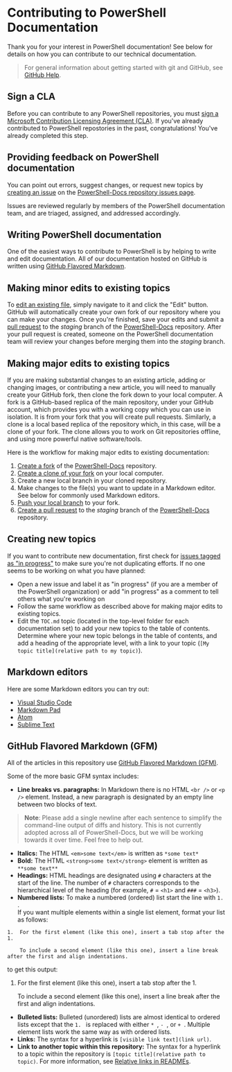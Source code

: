 # Contributing to PowerShell Documentation

Thank you for your interest in PowerShell documentation! See below for details on how you can contribute to our technical documentation.

>For general information about getting started with git and GitHub, see [GitHub Help](https://help.github.com/). 

## Sign a CLA

Before you can contribute to any PowerShell repositories, you must [sign a Microsoft Contribution Licensing Agreement (CLA)](https://cla.microsoft.com/). 
If you've already contributed to PowerShell repostories in the past, congratulations! You've already completed this step.

## Providing feedback on PowerShell documentation

You can point out errors, suggest changes, or request new topics by [creating an issue](https://help.github.com/articles/creating-an-issue/) on the 
[PowerShell-Docs repository issues page](https://github.com/PowerShell/PowerShell-Docs/issues).

Issues are reviewed regularly by members of the PowerShell documentation team, and are triaged, assigned, and addressed accordingly.

## Writing PowerShell documentation

One of the easiest ways to contribute to PowerShell is by helping to write and edit documentation. 
All of our documentation hosted on GitHub is written using [GitHub Flavored Markdown](https://help.github.com/articles/github-flavored-markdown/).

## Making minor edits to existing topics

To [edit an existing file](https://help.github.com/articles/editing-files-in-another-user-s-repository/), simply navigate to it and click the "Edit" button. 
GitHub will automatically create your own fork of our repository where you can make your changes. 
Once you're finished, save your edits and submit a [pull request](https://help.github.com/articles/creating-a-pull-request/) to the *staging* branch of 
the [PowerShell-Docs](https://github.com/PowerShell/PowerShell-Docs) repository. 
After your pull request is created, someone on the PowerShell documentation team will review your changes before merging them into the *staging* branch.

## Making major edits to existing topics

If you are making substantial changes to an existing article, adding or changing images, or contributing a new article, you will need to manually create your GitHub fork, 
then clone the fork down to your local computer. A fork is a GitHub-based replica of the main repository, under your GitHub account, which provides you with a working copy which you can use 
in isolation. It is from your fork that you will create pull requests. Similarly, a clone is a local based replica of the repository which, in this case, will be a clone of your fork. 
The clone allows you to work on Git repositories offline, and using more powerful native software/tools.

Here is the workflow for making major edits to existing documentation:

1. [Create a fork](https://help.github.com/articles/fork-a-repo/) of the [PowerShell-Docs](https://github.com/PowerShell/PowerShell-Docs) repository.
2. [Create a clone of your fork](https://help.github.com/articles/cloning-a-repository/) on your local computer.
3. Create a new local branch in your cloned repository.
4. Make changes to the file(s) you want to update in a Markdown editor. See below for commonly used Markdown editors.
5. [Push your local branch](https://help.github.com/articles/pushing-to-a-remote/) to your fork.
6. [Create a pull request](https://help.github.com/articles/creating-a-pull-request/) to the *staging* branch of the [PowerShell-Docs](https://github.com/PowerShell/PowerShell-Docs) repository.

## Creating new topics

If you want to contribute new documentation, first check for [issues tagged as "in progress"](https://github.com/PowerShell/PowerShell-Docs/labels/in%20progress) to make sure you're not 
duplicating efforts.
If no one seems to be working on what you have planned:

* Open a new issue and label it as "in progress" (if you are a member of the PowerShell organization) or add "in progress" as a comment to tell others what you're working on
* Follow the same workflow as described above for making major edits to existing topics.
* Edit the `TOC.md` topic (located in the top-level folder for each documentation set) to add your new topics to the table of contents. Determine where your new topic belongs in the table of contents, and add a heading of the appropriate level, with a link
    to your topic (`[My topic title](relative path to my topic)`).

## Markdown editors

Here are some Markdown editors you can try out:

* [Visual Studio Code](https://code.visualstudio.com)
* [Markdown Pad](http://markdownpad.com/)
* [Atom](https://atom.io/)
* [Sublime Text](http://www.sublimetext.com/)


## GitHub Flavored Markdown (GFM)

All of the articles in this repository use [GitHub Flavored Markdown (GFM)](https://help.github.com/articles/github-flavored-markdown/).

Some of the more basic GFM syntax includes:

* **Line breaks vs. paragraphs:** In Markdown there is no HTML `<br />` or `<p />` element. 
Instead, a new paragraph is designated by an empty line between two blocks of text.

> **Note**: Please add a single newline after each sentence to simplify the command-line output of diffs and history.
This is not currently adopted across all of PowerShell-Docs, but we will be working towards it over time. Feel free to help out. 

* **Italics:** The HTML `<em>some text</em>` is written as `*some text*`
* **Bold:** The HTML `<strong>some text</strong>` element is written as `**some text**`
* **Headings:** HTML headings are designated using `#` characters at the start of the line. 
The number of `#` characters corresponds to the hierarchical level of the heading (for example, `#` = `<h1>` and `###` = ```<h3>```).
* **Numbered lists:** To make a numbered (ordered) list start the line with `1. `.  
If you want multiple elements within a single list element, format your list as follows:
```        
1.  For the first element (like this one), insert a tab stop after the 1. 

    To include a second element (like this one), insert a line break after the first and align indentations.
```
to get this output:

1.  For the first element (like this one), insert a tab stop after the 1. 

    To include a second element (like this one), insert a line break after the first and align indentations.

* **Bulleted lists:** Bulleted (unordered) lists are almost identical to ordered lists except that the `1. ` is replaced with either `* `, `- `, or `+ `. 
Multiple element lists work the same way as with ordered lists.
* **Links:** The syntax for a hyperlink is `[visible link text](link url)`.
* **Link to another topic within this repository:** The syntax for a hyperlink to a topic within the 
    repository is 
    `[topic title](relative path to topic)`. For more information, see [Relative links in READMEs](https://help.github.com/articles/relative-links-in-readmes/).
